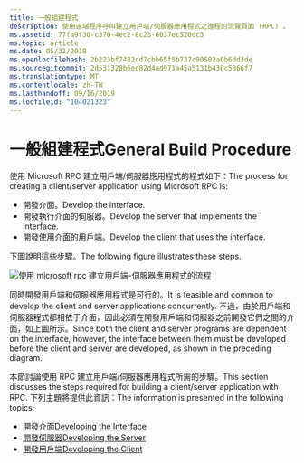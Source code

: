```yaml
---
title: 一般組建程式
description: 使用遠端程序呼叫建立用戶端/伺服器應用程式之進程的流覽頁面 (RPC) 。
ms.assetid: 77fa9f30-c370-4ec2-8c23-6037ec520dc3
ms.topic: article
ms.date: 05/31/2018
ms.openlocfilehash: 2b223bf7482cd7cbb65f5b737c90502a6b6dd3de
ms.sourcegitcommit: 2d531328b6ed82d4ad971a45a5131b430c5866f7
ms.translationtype: MT
ms.contentlocale: zh-TW
ms.lasthandoff: 09/16/2019
ms.locfileid: "104021323"
---
```

# <a name="general-build-procedure"></a><span data-ttu-id="824fa-103">一般組建程式</span><span class="sxs-lookup"><span data-stu-id="824fa-103">General Build Procedure</span></span>

<span data-ttu-id="824fa-104">使用 Microsoft RPC 建立用戶端/伺服器應用程式的程式如下：</span><span class="sxs-lookup"><span data-stu-id="824fa-104">The process for creating a client/server application using Microsoft RPC is:</span></span>

-   <span data-ttu-id="824fa-105">開發介面。</span><span class="sxs-lookup"><span data-stu-id="824fa-105">Develop the interface.</span></span>
-   <span data-ttu-id="824fa-106">開發執行介面的伺服器。</span><span class="sxs-lookup"><span data-stu-id="824fa-106">Develop the server that implements the interface.</span></span>
-   <span data-ttu-id="824fa-107">開發使用介面的用戶端。</span><span class="sxs-lookup"><span data-stu-id="824fa-107">Develop the client that uses the interface.</span></span>

<span data-ttu-id="824fa-108">下圖說明這些步驟。</span><span class="sxs-lookup"><span data-stu-id="824fa-108">The following figure illustrates these steps.</span></span>

![使用 microsoft rpc 建立用戶端-伺服器應用程式的流程](images/appdev.png)

<span data-ttu-id="824fa-110">同時開發用戶端和伺服器應用程式是可行的。</span><span class="sxs-lookup"><span data-stu-id="824fa-110">It is feasible and common to develop the client and server applications concurrently.</span></span> <span data-ttu-id="824fa-111">不過，由於用戶端和伺服器程式都相依于介面，因此必須在開發用戶端和伺服器之前開發它們之間的介面，如上圖所示。</span><span class="sxs-lookup"><span data-stu-id="824fa-111">Since both the client and server programs are dependent on the interface, however, the interface between them must be developed before the client and server are developed, as shown in the preceding diagram.</span></span>

<span data-ttu-id="824fa-112">本節討論使用 RPC 建立用戶端/伺服器應用程式所需的步驟。</span><span class="sxs-lookup"><span data-stu-id="824fa-112">This section discusses the steps required for building a client/server application with RPC.</span></span> <span data-ttu-id="824fa-113">下列主題將提供此資訊：</span><span class="sxs-lookup"><span data-stu-id="824fa-113">The information is presented in the following topics:</span></span>

-   [<span data-ttu-id="824fa-114">開發介面</span><span class="sxs-lookup"><span data-stu-id="824fa-114">Developing the Interface</span></span>](developing-the-interface.md)
-   [<span data-ttu-id="824fa-115">開發伺服器</span><span class="sxs-lookup"><span data-stu-id="824fa-115">Developing the Server</span></span>](developing-the-server.md)
-   [<span data-ttu-id="824fa-116">開發用戶端</span><span class="sxs-lookup"><span data-stu-id="824fa-116">Developing the Client</span></span>](developing-the-client.md)

 

 





